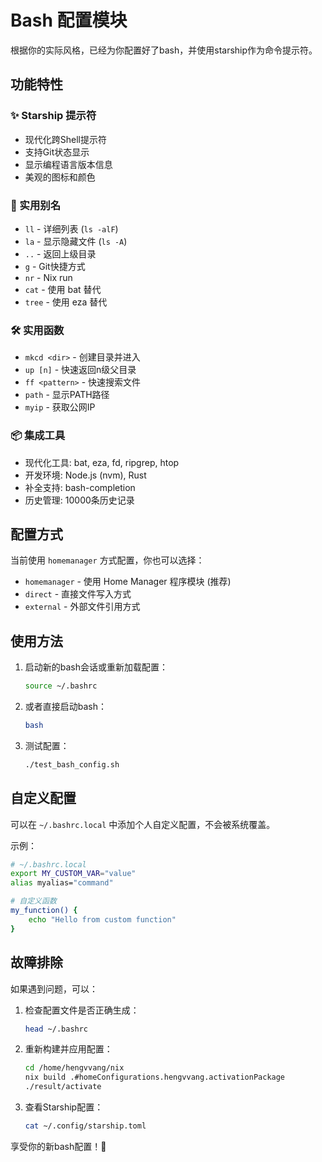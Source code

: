 # Bash 配置模块

根据你的实际风格，已经为你配置好了bash，并使用starship作为命令提示符。

## 功能特性

### ✨ Starship 提示符
- 现代化跨Shell提示符
- 支持Git状态显示
- 显示编程语言版本信息
- 美观的图标和颜色

### 🔧 实用别名
- `ll` - 详细列表 (`ls -alF`)
- `la` - 显示隐藏文件 (`ls -A`)
- `..` - 返回上级目录
- `g` - Git快捷方式
- `nr` - Nix run
- `cat` - 使用 bat 替代
- `tree` - 使用 eza 替代

### 🛠️ 实用函数
- `mkcd <dir>` - 创建目录并进入
- `up [n]` - 快速返回n级父目录
- `ff <pattern>` - 快速搜索文件
- `path` - 显示PATH路径
- `myip` - 获取公网IP

### 📦 集成工具
- 现代化工具: bat, eza, fd, ripgrep, htop
- 开发环境: Node.js (nvm), Rust
- 补全支持: bash-completion
- 历史管理: 10000条历史记录

## 配置方式

当前使用 `homemanager` 方式配置，你也可以选择：
- `homemanager` - 使用 Home Manager 程序模块 (推荐)
- `direct` - 直接文件写入方式
- `external` - 外部文件引用方式

## 使用方法

1. 启动新的bash会话或重新加载配置：
   ```bash
   source ~/.bashrc
   ```

2. 或者直接启动bash：
   ```bash
   bash
   ```

3. 测试配置：
   ```bash
   ./test_bash_config.sh
   ```

## 自定义配置

可以在 `~/.bashrc.local` 中添加个人自定义配置，不会被系统覆盖。

示例：
```bash
# ~/.bashrc.local
export MY_CUSTOM_VAR="value"
alias myalias="command"

# 自定义函数
my_function() {
    echo "Hello from custom function"
}
```

## 故障排除

如果遇到问题，可以：

1. 检查配置文件是否正确生成：
   ```bash
   head ~/.bashrc
   ```

2. 重新构建并应用配置：
   ```bash
   cd /home/hengvvang/nix
   nix build .#homeConfigurations.hengvvang.activationPackage
   ./result/activate
   ```

3. 查看Starship配置：
   ```bash
   cat ~/.config/starship.toml
   ```

享受你的新bash配置！🎉
